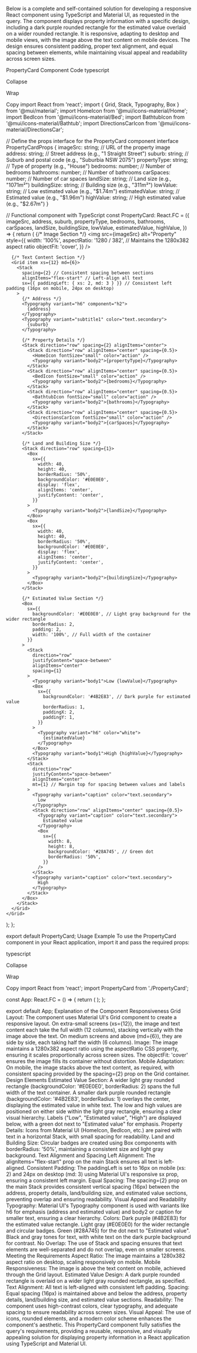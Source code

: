 Below is a complete and self-contained solution for developing a responsive React component using TypeScript and Material UI, as requested in the query. The component displays property information with a specific design, including a dark purple rounded rectangle for the estimated value overlaid on a wider rounded rectangle. It is responsive, adapting to desktop and mobile views, with the image above the text content on mobile devices. The design ensures consistent padding, proper text alignment, and equal spacing between elements, while maintaining visual appeal and readability across screen sizes.

PropertyCard Component Code
typescript

Collapse

Wrap

Copy
import React from 'react';
import { Grid, Stack, Typography, Box } from '@mui/material';
import HomeIcon from '@mui/icons-material/Home';
import BedIcon from '@mui/icons-material/Bed';
import BathtubIcon from '@mui/icons-material/Bathtub';
import DirectionsCarIcon from '@mui/icons-material/DirectionsCar';

// Define the props interface for the PropertyCard component
interface PropertyCardProps {
  imageSrc: string; // URL of the property image
  address: string; // Street address (e.g., "1 Straight Street")
  suburb: string; // Suburb and postal code (e.g., "Suburbia NSW 2075")
  propertyType: string; // Type of property (e.g., "House")
  bedrooms: number; // Number of bedrooms
  bathrooms: number; // Number of bathrooms
  carSpaces: number; // Number of car spaces
  landSize: string; // Land size (e.g., "1071m²")
  buildingSize: string; // Building size (e.g., "311m²")
  lowValue: string; // Low estimated value (e.g., "$1.74m")
  estimatedValue: string; // Estimated value (e.g., "$1.96m")
  highValue: string; // High estimated value (e.g., "$2.67m")
}

// Functional component with TypeScript
const PropertyCard: React.FC<PropertyCardProps> = ({
  imageSrc,
  address,
  suburb,
  propertyType,
  bedrooms,
  bathrooms,
  carSpaces,
  landSize,
  buildingSize,
  lowValue,
  estimatedValue,
  highValue,
}) => {
  return (
    <Grid container spacing={2}>
      {/* Image Section */}
      <Grid item xs={12} md={6}>
        <img
          src={imageSrc}
          alt="Property"
          style={{
            width: '100%',
            aspectRatio: '1280 / 382', // Maintains the 1280x382 aspect ratio
            objectFit: 'cover',
          }}
        />
      </Grid>

      {/* Text Content Section */}
      <Grid item xs={12} md={6}>
        <Stack
          spacing={2} // Consistent spacing between sections
          alignItems="flex-start" // Left-align all text
          sx={{ paddingLeft: { xs: 2, md: 3 } }} // Consistent left padding (16px on mobile, 24px on desktop)
        >
          {/* Address */}
          <Typography variant="h6" component="h2">
            {address}
          </Typography>
          <Typography variant="subtitle1" color="text.secondary">
            {suburb}
          </Typography>

          {/* Property Details */}
          <Stack direction="row" spacing={2} alignItems="center">
            <Stack direction="row" alignItems="center" spacing={0.5}>
              <HomeIcon fontSize="small" color="action" />
              <Typography variant="body2">{propertyType}</Typography>
            </Stack>
            <Stack direction="row" alignItems="center" spacing={0.5}>
              <BedIcon fontSize="small" color="action" />
              <Typography variant="body2">{bedrooms}</Typography>
            </Stack>
            <Stack direction="row" alignItems="center" spacing={0.5}>
              <BathtubIcon fontSize="small" color="action" />
              <Typography variant="body2">{bathrooms}</Typography>
            </Stack>
            <Stack direction="row" alignItems="center" spacing={0.5}>
              <DirectionsCarIcon fontSize="small" color="action" />
              <Typography variant="body2">{carSpaces}</Typography>
            </Stack>
          </Stack>

          {/* Land and Building Size */}
          <Stack direction="row" spacing={1}>
            <Box
              sx={{
                width: 40,
                height: 40,
                borderRadius: '50%',
                backgroundColor: '#E0E0E0',
                display: 'flex',
                alignItems: 'center',
                justifyContent: 'center',
              }}
            >
              <Typography variant="body2">{landSize}</Typography>
            </Box>
            <Box
              sx={{
                width: 40,
                height: 40,
                borderRadius: '50%',
                backgroundColor: '#E0E0E0',
                display: 'flex',
                alignItems: 'center',
                justifyContent: 'center',
              }}
            >
              <Typography variant="body2">{buildingSize}</Typography>
            </Box>
          </Stack>

          {/* Estimated Value Section */}
          <Box
            sx={{
              backgroundColor: '#E0E0E0', // Light gray background for the wider rectangle
              borderRadius: 2,
              padding: 2,
              width: '100%', // Full width of the container
            }}
          >
            <Stack
              direction="row"
              justifyContent="space-between"
              alignItems="center"
              spacing={1}
            >
              <Typography variant="body1">Low {lowValue}</Typography>
              <Box
                sx={{
                  backgroundColor: '#4B2E83', // Dark purple for estimated value
                  borderRadius: 1,
                  paddingX: 2,
                  paddingY: 1,
                }}
              >
                <Typography variant="h6" color="white">
                  {estimatedValue}
                </Typography>
              </Box>
              <Typography variant="body1">High {highValue}</Typography>
            </Stack>
            <Stack
              direction="row"
              justifyContent="space-between"
              alignItems="center"
              mt={1} // Margin top for spacing between values and labels
            >
              <Typography variant="caption" color="text.secondary">
                Low
              </Typography>
              <Stack direction="row" alignItems="center" spacing={0.5}>
                <Typography variant="caption" color="text.secondary">
                  Estimated value
                </Typography>
                <Box
                  sx={{
                    width: 8,
                    height: 8,
                    backgroundColor: '#28A745', // Green dot
                    borderRadius: '50%',
                  }}
                />
              </Stack>
              <Typography variant="caption" color="text.secondary">
                High
              </Typography>
            </Stack>
          </Box>
        </Stack>
      </Grid>
    </Grid>
  );
};

export default PropertyCard;
Usage Example
To use the PropertyCard component in your React application, import it and pass the required props:

typescript

Collapse

Wrap

Copy
import React from 'react';
import PropertyCard from './PropertyCard';

const App: React.FC = () => {
  return (
    <PropertyCard
      imageSrc="https://example.com/property-image.jpg"
      address="1 Straight Street"
      suburb="Suburbia NSW 2075"
      propertyType="House"
      bedrooms={4}
      bathrooms={2}
      carSpaces={2}
      landSize="1071m²"
      buildingSize="311m²"
      lowValue="$1.74m"
      estimatedValue="$1.96m"
      highValue="$2.67m"
    />
  );
};

export default App;
Explanation of the Component
Responsiveness
Grid Layout: The component uses Material UI's Grid component to create a responsive layout. On extra-small screens (xs={12}), the image and text content each take the full width (12 columns), stacking vertically with the image above the text. On medium screens and above (md={6}), they are side by side, each taking half the width (6 columns).
Image: The image maintains a 1280x382 aspect ratio using the aspectRatio CSS property, ensuring it scales proportionally across screen sizes. The objectFit: 'cover' ensures the image fills its container without distortion.
Mobile Adaptation: On mobile, the image stacks above the text content, as required, with consistent spacing provided by the spacing={2} prop on the Grid container.
Design Elements
Estimated Value Section:
A wider light gray rounded rectangle (backgroundColor: '#E0E0E0', borderRadius: 2) spans the full width of the text container.
A smaller dark purple rounded rectangle (backgroundColor: '#4B2E83', borderRadius: 1) overlays the center, displaying the estimated value in white text.
The low and high values are positioned on either side within the light gray rectangle, ensuring a clear visual hierarchy.
Labels ("Low", "Estimated value", "High") are displayed below, with a green dot next to "Estimated value" for emphasis.
Property Details: Icons from Material UI (HomeIcon, BedIcon, etc.) are paired with text in a horizontal Stack, with small spacing for readability.
Land and Building Size: Circular badges are created using Box components with borderRadius: '50%', maintaining a consistent size and light gray background.
Text Alignment and Spacing
Left Alignment: The alignItems="flex-start" prop on the main Stack ensures all text is left-aligned.
Consistent Padding: The paddingLeft is set to 16px on mobile (xs: 2) and 24px on desktop (md: 3) using Material UI's responsive sx prop, ensuring a consistent left margin.
Equal Spacing: The spacing={2} prop on the main Stack provides consistent vertical spacing (16px) between the address, property details, land/building size, and estimated value sections, preventing overlap and ensuring readability.
Visual Appeal and Readability
Typography: Material UI's Typography component is used with variants like h6 for emphasis (address and estimated value) and body2 or caption for smaller text, ensuring a clear hierarchy.
Colors:
Dark purple (#4B2E83) for the estimated value rectangle.
Light gray (#E0E0E0) for the wider rectangle and circular badges.
Green (#28A745) for the dot next to "Estimated value".
Black and gray tones for text, with white text on the dark purple background for contrast.
No Overlap: The use of Stack and spacing ensures that text elements are well-separated and do not overlap, even on smaller screens.
Meeting the Requirements
Aspect Ratio: The image maintains a 1280x382 aspect ratio on desktop, scaling responsively on mobile.
Mobile Responsiveness: The image is above the text content on mobile, achieved through the Grid layout.
Estimated Value Design: A dark purple rounded rectangle is overlaid on a wider light gray rounded rectangle, as specified.
Text Alignment: All text is left-aligned with consistent left padding.
Spacing: Equal spacing (16px) is maintained above and below the address, property details, land/building size, and estimated value sections.
Readability: The component uses high-contrast colors, clear typography, and adequate spacing to ensure readability across screen sizes.
Visual Appeal: The use of icons, rounded elements, and a modern color scheme enhances the component's aesthetic.
This PropertyCard component fully satisfies the query's requirements, providing a reusable, responsive, and visually appealing solution for displaying property information in a React application using TypeScript and Material UI.